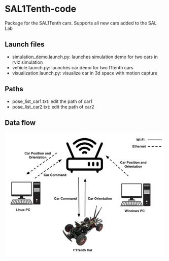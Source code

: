 # SAL1Tenth-code
Package for the SAL1Tenth cars. Supports all new cars added to the SAL Lab

## Launch files
- simulation_demo.launch.py: launches simulation demo for two cars in rviz simulation
- vehicle.launch.py: launches car demo for two f1tenth cars
- visualization.launch.py: visualize car in 3d space with motion capture

## Paths
- pose_list_car1.txt: edit the path of car1
- pose_list_car2.txt: edit the path of car2

## Data flow
![Dataflow](Dataflow.png)

